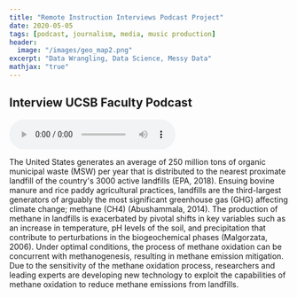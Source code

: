```yaml
---
title: "Remote Instruction Interviews Podcast Project"
date: 2020-05-05
tags: [podcast, journalism, media, music production]
header:
  image: "/images/geo_map2.png"
excerpt: "Data Wrangling, Data Science, Messy Data"
mathjax: "true"
---
```


## Interview UCSB Faculty Podcast

<audio src="https://iradeo.com/station/160270" preload controls></audio>

The United States generates an average of 250 million tons of organic municipal waste (MSW) per year that is distributed to the nearest proximate landfill of the country's 3000 active landfills (EPA, 2018). Ensuing bovine manure and rice paddy agricultural practices, landfills are the third-largest generators of arguably the most significant greenhouse gas (GHG) affecting climate change; methane (CH4) (Abushammala, 2014).  The production of methane in landfills is exacerbated by pivotal shifts in key variables such as an increase in temperature, pH levels of the soil, and precipitation that contribute to perturbations in the biogeochemical phases (Malgorzata, 2006). Under optimal conditions, the process of methane oxidation can be concurrent with methanogenesis, resulting in methane emission mitigation. Due to the sensitivity of the methane oxidation process, researchers and leading experts are developing new technology to exploit the capabilities of methane oxidation to reduce methane emissions from landfills. 
